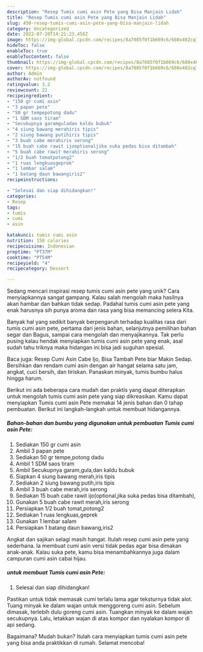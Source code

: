 ```yaml
---
description: "Resep Tumis cumi asin Pete yang Bisa Manjain Lidah"
title: "Resep Tumis cumi asin Pete yang Bisa Manjain Lidah"
slug: 450-resep-tumis-cumi-asin-pete-yang-bisa-manjain-lidah
category: Uncategorized
date: 2022-07-20T14:21:23.456Z
image: https://img-global.cpcdn.com/recipes/8a7085f0f1b669c6/680x482cq70/tumis-cumi-asin-pete-foto-resep-utama.jpg
hideToc: false
enableToc: true
enableTocContent: false
thumbnail: https://img-global.cpcdn.com/recipes/8a7085f0f1b669c6/680x482cq70/tumis-cumi-asin-pete-foto-resep-utama.jpg
cover: https://img-global.cpcdn.com/recipes/8a7085f0f1b669c6/680x482cq70/tumis-cumi-asin-pete-foto-resep-utama.jpg
author: Admin
authorAv: notfound
ratingvalue: 3.2
reviewcount: 22
recipeingredient:
- "150 gr cumi asin"
- "3 papan pete"
- "50 gr tempepotong dadu"
- "1 SDM saos tiram"
- "Secukupnya garamguladan kaldu bubuk"
- "4 siung bawang merahiris tipis"
- "2 siung bawang putihiris tipis"
- "3 buah cabe merahiris serong"
- "15 buah cabe rawit ijooptionaljika suka pedas bisa ditambah"
- "5 buah cabe rawit merahiris serong"
- "1/2 buah tomatpotong2"
- "1 ruas lengkuasgeprek"
- "1 lembar salam"
- "1 batang daun bawangiris2"
recipeinstructions:

- "Selesai dan siap dihidangkan!"
categories:
- Resep
tags:
- tumis
- cumi
- asin

katakunci: tumis cumi asin 
nutrition: 158 calories
recipecuisine: Indonesian
preptime: "PT37M"
cooktime: "PT54M"
recipeyield: "4"
recipecategory: Dessert

---
```





Sedang mencari inspirasi resep tumis cumi asin pete yang unik? Cara menyiapkannya sangat gampang. Kalau salah mengolah maka hasilnya akan hambar dan bahkan tidak sedap. Padahal tumis cumi asin pete yang enak harusnya sih punya aroma dan rasa yang bisa memancing selera Kita.





Banyak hal yang sedikit banyak berpengaruh terhadap kualitas rasa dari tumis cumi asin pete, pertama dari jenis bahan, selanjutnya pemilihan bahan segar dan Bagus, sampai cara mengolah dan menyajikannya. Tak perlu pusing kalau hendak menyiapkan tumis cumi asin pete yang enak,      asal sudah tahu triknya maka hidangan ini bisa jadi suguhan spesial.














Baca juga: Resep Cumi Asin Cabe Ijo, Bisa Tambah Pete biar Makin Sedap. Bersihkan dan rendam cumi asin dengan air hangat selama satu jam, angkat, cuci bersih, dan tiriskan. Panaskan minyak, tumis bumbu halus hingga harum.






Berikut ini ada beberapa cara mudah dan praktis yang dapat diterapkan untuk mengolah tumis cumi asin pete yang siap dikreasikan. Kamu dapat menyiapkan Tumis cumi asin Pete memakai 14 jenis bahan dan 0 tahap pembuatan. Berikut ini langkah-langkah untuk membuat hidangannya.

<!--inarticleads1-->

##### Bahan-bahan dan bumbu yang digunakan untuk pembuatan Tumis cumi asin Pete:

1. Sediakan 150 gr cumi asin
1. Ambil 3 papan pete
1. Sediakan 50 gr tempe,potong dadu
1. Ambil 1 SDM saos tiram
1. Ambil Secukupnya garam,gula,dan kaldu bubuk
1. Siapkan 4 siung bawang merah,iris tipis
1. Sediakan 2 siung bawang putih,iris tipis
1. Ambil 3 buah cabe merah,iris serong
1. Sediakan 15 buah cabe rawit ijo(optional,jika suka pedas bisa ditambah),
1. Gunakan 5 buah cabe rawit merah,iris serong
1. Persiapkan 1/2 buah tomat,potong2
1. Sediakan 1 ruas lengkuas,geprek
1. Gunakan 1 lembar salam
1. Persiapkan 1 batang daun bawang,iris2


Angkat dan sajikan selagi masih hangat. Itulah resep cumi asin pete yang sederhana. Ia membuat cumi asin versi tidak pedas agar bisa dimakan anak-anak. Kalau suka pete, kamu bisa menambahkannya juga dalam campuran cumi asin cabai hijau. 

<!--inarticleads2-->

#####  untuk membuat Tumis cumi asin Pete:


1. Selesai dan siap dihidangkan!

Pastikan untuk tidak memasak cumi terlalu lama agar teksturnya tidak alot. Tuang minyak ke dalam wajan untuk menggoreng cumi asin. Sebelum dimasak, terlebih dulu goreng cumi asin. Tuangkan minyak ke dalam wajan secukupnya. Lalu, letakkan wajan di atas kompor dan nyalakan kompor di api sedang. 

Bagaimana? Mudah bukan? Itulah cara menyiapkan tumis cumi asin pete yang bisa anda praktikkan di rumah. Selamat mencoba!

